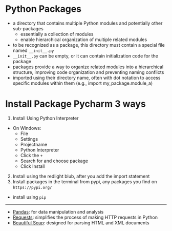# Python Packages
- a directory that contains multiple Python modules and potentially other sub-packages
    - essentially a collection of modules
    - enable hierarchical organization of multiple related modules
- to be recognized as a package, this directory must contain a special file named `__init__.py` 
- `__init__.py` can be empty, or it can contain initialization code for the package
- packages provide a way to organize related modules into a hierarchical structure, improving code organization and preventing naming conflicts
- imported using their directory name, often with dot notation to access specific modules within them (e.g., import my_package.module_a)


# Install Package Pycharm 3 ways
1. Install Using Python Interpreter
  - On Windows: 
    - File
    - Settings
    - Projectname
    - Python Interpreter
    - Click the `+`
    - Search for and choose package
    - Click Install
2. Install using the redlight blub, after you add the import statement
3. Install packages in the terminal from pypi, any packages you find on `https://pypi.org/`
  - install using `pip`
__________________________________________________

- [Pandas](./Pandas/Pandas.md): for data manipulation and analysis
- [Requests](./Requests/README.md): simplifies the process of making HTTP requests in Python
- [Beautiful Soup](./BeautifulSoup/README.md): designed for parsing HTML and XML documents